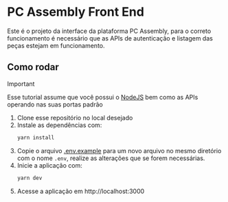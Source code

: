 # PC Assembly Front End

Este é o projeto da interface da plataforma PC Assembly, para o correto funcionamento é necessário que as APIs de autenticação e listagem das peças estejam em funcionamento.

## Como rodar

> [!IMPORTANT]
> Esse tutorial assume que você possui o [NodeJS](https://nodejs.org/en) bem como as APIs operando nas suas portas padrão

1. Clone esse repositório no local desejado
2. Instale as dependências com:
   ```sh
   yarn install
   ```
3. Copie o arquivo [.env.example](./.env.example) para um novo arquivo no mesmo diretório com o nome `.env`, realize as alterações que se forem necessárias.
4. Inicie a aplicação com:
   ```sh
   yarn dev
   ```
5. Acesse a aplicação em http://localhost:3000
